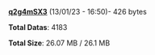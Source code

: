 [**q2g4mSX3**](/data/q2g4mSX3.txt) (13/01/23 - 16:50)- 426 bytes

**Total Datas**: 4183

**Total Size**: 26.07 MB / 26.1 MB